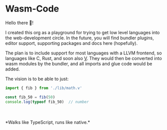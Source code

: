 # Wasm-Code

Hello there 👋!

I created this org as a playground for trying to get low level languages into the web-development circle.
In the future, you will find bundler plugins, editor support, supporting packages and docs here (hopefully).

The plan is to include support for most languages with a LLVM frontend, so languages like C, Rust, and soon also [V](https://github.com/vlang/v). They would then be converted into wasm modules by the bundler, and all imports and glue code would be added.

The vision is to be able to just:

```ts
import { fib } from './lib/math.v'

const fib_50 = fib(50)
console.log(typeof fib_50)  // number
```

<br>
<br>
*Walks like TypeScript, runs like native.*
